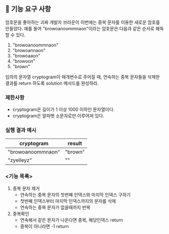 ## 🚀 기능 요구 사항

암호문을 좋아하는 괴짜 개발자 브라운이 이번에는 중복 문자를 이용한 새로운 암호를 만들었다. 예를 들어 "browoanoommnaon"이라는 암호문은 다음과 같은 순서로 해독할 수 있다.

1. "browoanoommnaon"
2. "browoannaon"
3. "browoaaon"
4. "browoon"
5. "brown"

임의의 문자열 cryptogram이 매개변수로 주어질 때, 연속하는 중복 문자들을 삭제한 결과를 return 하도록 solution 메서드를 완성하라.

### 제한사항

- cryptogram은 길이가 1 이상 1000 이하인 문자열이다.
- cryptogram은 알파벳 소문자로만 이루어져 있다.

### 실행 결과 예시

| cryptogram | result |
| --- | --- |
| "browoanoommnaon" | "brown" |
| "zyelleyz" | "" |

### <기능 목록>

1. 중복 문자 제거
    - 연속하는 중복 문자의 첫번째 인덱스와 마지막 인덱스 구하기
    - 첫번째 인덱스부터 마지막 인덱스까지의 문자를 삭제
    - 연속하는 중복 문자가 없을때까지 반복
2. 중복확인
   - 연속해서 같은 문자가 나온다면 중복, 해당인덱스 return
   - 중복이 아니라면 -1 return
